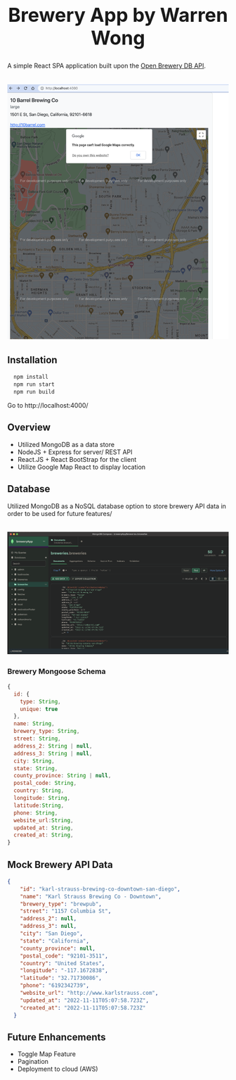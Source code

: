 <h1 align="center" style="font-size: 2.7rem;"> Brewery App by Warren Wong
</h1>

A simple React SPA application built upon the [Open Brewery DB API](https://www.openbrewerydb.org/).

<h2 align="center" style="font-size: 1.5rem;">
  <img src="./assets/rendered-component.png" width="800" alt="site overview gif">
  <br>
</h2>

## Installation

``` javascript
  npm install
  npm run start
  npm run build
```

Go to http://localhost:4000/

## Overview

- Utilized MongoDB as a data store
- NodeJS + Express for server/ REST API
- React.JS + React BootStrap for the client
- Utilize Google Map React to display location


## Database

Utilized MongoDB as a NoSQL database option to store brewery API data in order to be used for future features/

<h2 align="center" style="font-size: 1.5rem;">
  <img src="./assets/mongodb.png" width="800" alt="site overview gif">
  <br></h2>


### Brewery Mongoose Schema

```javascript
{
  id: {
    type: String,
    unique: true
  },
  name: String,
  brewery_type: String,
  street: String,
  address_2: String | null,
  address_3: String | null,
  city: String,
  state: String,
  county_province: String | null,
  postal_code: String,
  country: String,
  longitude: String,
  latitude:String,
  phone: String,
  website_url:String,
  updated_at: String,
  created_at: String,
}
```

## Mock Brewery API Data

```JSON
{
    "id": "karl-strauss-brewing-co-downtown-san-diego",
    "name": "Karl Strauss Brewing Co - Downtown",
    "brewery_type": "brewpub",
    "street": "1157 Columbia St",
    "address_2": null,
    "address_3": null,
    "city": "San Diego",
    "state": "California",
    "county_province": null,
    "postal_code": "92101-3511",
    "country": "United States",
    "longitude": "-117.1672838",
    "latitude": "32.71730086",
    "phone": "6192342739",
    "website_url": "http://www.karlstrauss.com",
    "updated_at": "2022-11-11T05:07:58.723Z",
    "created_at": "2022-11-11T05:07:58.723Z"
  }
```

## Future Enhancements

- Toggle Map Feature
- Pagination
- Deployment to cloud (AWS)
